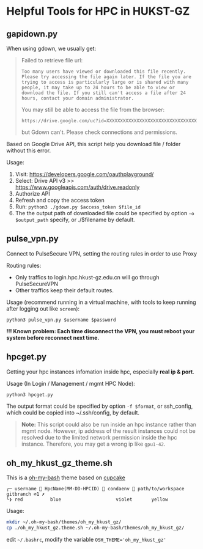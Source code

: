 # Helpful Tools for HPC in HUKST-GZ

## gapidown.py

When using gdown, we usually get:

> Failed to retrieve file url:
>
>     Too many users have viewed or downloaded this file recently. Please try accessing the file again later. If the file you are trying to access is particularly large or is shared with many people, it may take up to 24 hours to be able to view or download the file. If you still can't access a file after 24 hours, contact your domain administrator.
>
> You may still be able to access the file from the browser:
>
>     https://drive.google.com/uc?id=XXXXXXXXXXXXXXXXXXXXXXXXXXXXXXXXX
>
> but Gdown can't. Please check connections and permissions.

Based on Google Drive API, this script help you download file / folder without this error.

Usage:

1. Visit: https://developers.google.com/oauthplayground/
2. Select: Drive API v3 >> https://www.googleapis.com/auth/drive.readonly
3. Authorize API
4. Refresh and copy the access token
5. Run: `python3 ./gdown.py $access_token $file_id`
6. The the output path of downloaded file could be specified by option `-o $output_path` specify, or ./$filename by default.

## pulse_vpn.py

Connect to PulseSecure VPN, setting the routing rules in order to use Proxy

Routing rules:
- Only traffics to login.hpc.hkust-gz.edu.cn will go through PulseSecureVPN
- Other traffics keep their default routes.

Usage (recommend running in a virtual machine, with tools to keep running after logging out like `screen`):

`python3 pulse_vpn.py $username $password`

**!!! Known problem: Each time disconnect the VPN, you must reboot your system before reconnect next time.**

## hpcget.py

Getting your hpc instances infomation inside hpc, especially **real ip & port**.

Usage (In Login / Management / mgmt HPC Node):

`python3 hpcget.py`

The output format could be specified by option `-f $format`, or ssh_config, which could be copied into ~/.ssh/config, by default.

> **Note:**
> This script could also be run inside an hpc instance rather than mgmt node.
> However, ip address of the result instances could not be resolved due to the limited network permission inside the hpc instance.
> Therefore, you may get a wrong ip like `gpu1-42`.

## oh_my_hkust_gz_theme.sh

This is a [oh-my-bash](https://github.com/ohmybash/oh-my-bash) theme based on [cupcake](https://github.com/ohmybash/oh-my-bash/blob/master/themes/cupcake/cupcake.theme.sh)

```
┌─ username 🤖 HpcName(MM-DD-HPCID) 🐍 condaenv 📁 path/to/workspace gitbranch ⌀1 ✗
└❯ red          blue                    violet       yellow
```

Usage:

```bash
mkdir ~/.oh-my-bash/themes/oh_my_hkust_gz/
cp ./oh_my_hkust_gz.theme.sh ~/.oh-my-bash/themes/oh_my_hkust_gz/
```

edit `~/.bashrc`, modify the variable `OSH_THEME='oh_my_hkust_gz'`

